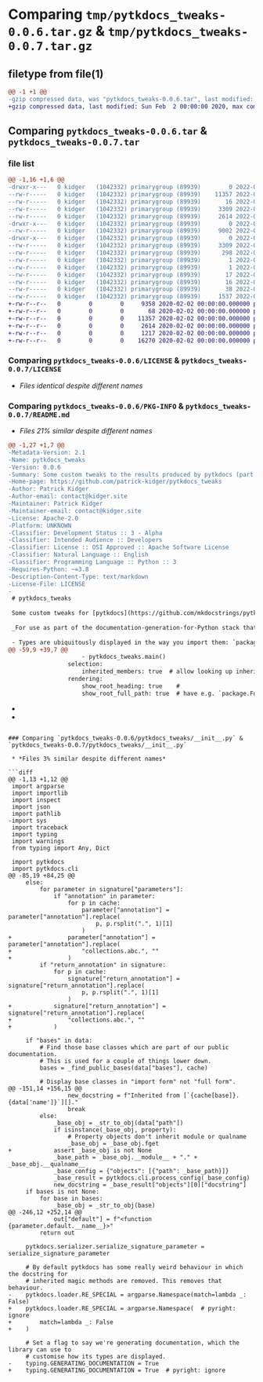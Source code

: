 # Comparing `tmp/pytkdocs_tweaks-0.0.6.tar.gz` & `tmp/pytkdocs_tweaks-0.0.7.tar.gz`

## filetype from file(1)

```diff
@@ -1 +1 @@
-gzip compressed data, was "pytkdocs_tweaks-0.0.6.tar", last modified: Tue Jul 12 14:41:49 2022, max compression
+gzip compressed data, last modified: Sun Feb  2 00:00:00 2020, max compression
```

## Comparing `pytkdocs_tweaks-0.0.6.tar` & `pytkdocs_tweaks-0.0.7.tar`

### file list

```diff
@@ -1,16 +1,6 @@
-drwxr-x---   0 kidger   (1042332) primarygroup (89939)        0 2022-07-12 14:41:49.520883 pytkdocs_tweaks-0.0.6/
--rw-r-----   0 kidger   (1042332) primarygroup (89939)    11357 2022-07-12 14:27:21.000000 pytkdocs_tweaks-0.0.6/LICENSE
--rw-r-----   0 kidger   (1042332) primarygroup (89939)       16 2022-07-12 14:27:21.000000 pytkdocs_tweaks-0.0.6/MANIFEST.in
--rw-r-----   0 kidger   (1042332) primarygroup (89939)     3309 2022-07-12 14:41:49.520883 pytkdocs_tweaks-0.0.6/PKG-INFO
--rw-r-----   0 kidger   (1042332) primarygroup (89939)     2614 2022-07-12 14:27:21.000000 pytkdocs_tweaks-0.0.6/README.md
-drwxr-x---   0 kidger   (1042332) primarygroup (89939)        0 2022-07-12 14:41:49.520883 pytkdocs_tweaks-0.0.6/pytkdocs_tweaks/
--rw-r-----   0 kidger   (1042332) primarygroup (89939)     9002 2022-07-12 14:35:46.000000 pytkdocs_tweaks-0.0.6/pytkdocs_tweaks/__init__.py
-drwxr-x---   0 kidger   (1042332) primarygroup (89939)        0 2022-07-12 14:41:49.520883 pytkdocs_tweaks-0.0.6/pytkdocs_tweaks.egg-info/
--rw-r-----   0 kidger   (1042332) primarygroup (89939)     3309 2022-07-12 14:41:48.000000 pytkdocs_tweaks-0.0.6/pytkdocs_tweaks.egg-info/PKG-INFO
--rw-r-----   0 kidger   (1042332) primarygroup (89939)      298 2022-07-12 14:41:49.000000 pytkdocs_tweaks-0.0.6/pytkdocs_tweaks.egg-info/SOURCES.txt
--rw-r-----   0 kidger   (1042332) primarygroup (89939)        1 2022-07-12 14:41:48.000000 pytkdocs_tweaks-0.0.6/pytkdocs_tweaks.egg-info/dependency_links.txt
--rw-r-----   0 kidger   (1042332) primarygroup (89939)        1 2022-07-12 14:30:55.000000 pytkdocs_tweaks-0.0.6/pytkdocs_tweaks.egg-info/not-zip-safe
--rw-r-----   0 kidger   (1042332) primarygroup (89939)       17 2022-07-12 14:41:49.000000 pytkdocs_tweaks-0.0.6/pytkdocs_tweaks.egg-info/requires.txt
--rw-r-----   0 kidger   (1042332) primarygroup (89939)       16 2022-07-12 14:41:49.000000 pytkdocs_tweaks-0.0.6/pytkdocs_tweaks.egg-info/top_level.txt
--rw-r-----   0 kidger   (1042332) primarygroup (89939)       38 2022-07-12 14:41:49.520883 pytkdocs_tweaks-0.0.6/setup.cfg
--rw-r-----   0 kidger   (1042332) primarygroup (89939)     1537 2022-07-12 14:27:21.000000 pytkdocs_tweaks-0.0.6/setup.py
+-rw-r--r--   0        0        0     9358 2020-02-02 00:00:00.000000 pytkdocs_tweaks-0.0.7/pytkdocs_tweaks/__init__.py
+-rw-r--r--   0        0        0       68 2020-02-02 00:00:00.000000 pytkdocs_tweaks-0.0.7/.gitignore
+-rw-r--r--   0        0        0    11357 2020-02-02 00:00:00.000000 pytkdocs_tweaks-0.0.7/LICENSE
+-rw-r--r--   0        0        0     2614 2020-02-02 00:00:00.000000 pytkdocs_tweaks-0.0.7/README.md
+-rw-r--r--   0        0        0     1217 2020-02-02 00:00:00.000000 pytkdocs_tweaks-0.0.7/pyproject.toml
+-rw-r--r--   0        0        0    16270 2020-02-02 00:00:00.000000 pytkdocs_tweaks-0.0.7/PKG-INFO
```

### Comparing `pytkdocs_tweaks-0.0.6/LICENSE` & `pytkdocs_tweaks-0.0.7/LICENSE`

 * *Files identical despite different names*

### Comparing `pytkdocs_tweaks-0.0.6/PKG-INFO` & `pytkdocs_tweaks-0.0.7/README.md`

 * *Files 21% similar despite different names*

```diff
@@ -1,27 +1,7 @@
-Metadata-Version: 2.1
-Name: pytkdocs_tweaks
-Version: 0.0.6
-Summary: Some custom tweaks to the results produced by pytkdocs (part of mkdocstrings).
-Home-page: https://github.com/patrick-kidger/pytkdocs_tweaks
-Author: Patrick Kidger
-Author-email: contact@kidger.site
-Maintainer: Patrick Kidger
-Maintainer-email: contact@kidger.site
-License: Apache-2.0
-Platform: UNKNOWN
-Classifier: Development Status :: 3 - Alpha
-Classifier: Intended Audience :: Developers
-Classifier: License :: OSI Approved :: Apache Software License
-Classifier: Natural Language :: English
-Classifier: Programming Language :: Python :: 3
-Requires-Python: ~=3.8
-Description-Content-Type: text/markdown
-License-File: LICENSE
-
 # pytkdocs_tweaks
 
 Some custom tweaks for [pytkdocs](https://github.com/mkdocstrings/pytkdocs).
 
 _For use as part of the documentation-generation-for-Python stack that comprises [mkdocs](https://www.mkdocs.org/), [mkdocs-material](https://github.com/squidfunk/mkdocs-material), [mkdocstrings](https://github.com/mkdocstrings/mkdocstrings/) and [pytkdocs](https://github.com/mkdocstrings/pytkdocs)._
 
 - Types are ubiquitously displayed in the way you import them: `package.Foo` (rather than being a mix of where they're defined: `package.subpackage.foomodule.Foo` or just their name: `Foo`).
@@ -59,9 +39,7 @@
                     - pytkdocs_tweaks.main()
                 selection:
                     inherited_members: true  # allow looking up inherited members
                 rendering:
                     show_root_heading: true    #
                     show_root_full_path: true  # have e.g. `package.Foo` display correctly, rather than e.g. just `Foo`.
 ```
-
-
```

### Comparing `pytkdocs_tweaks-0.0.6/pytkdocs_tweaks/__init__.py` & `pytkdocs_tweaks-0.0.7/pytkdocs_tweaks/__init__.py`

 * *Files 3% similar despite different names*

```diff
@@ -1,13 +1,12 @@
 import argparse
 import importlib
 import inspect
 import json
 import pathlib
-import sys
 import traceback
 import typing
 import warnings
 from typing import Any, Dict
 
 import pytkdocs
 import pytkdocs.cli
@@ -85,19 +84,25 @@
     else:
         for parameter in signature["parameters"]:
             if "annotation" in parameter:
                 for p in cache:
                     parameter["annotation"] = parameter["annotation"].replace(
                         p, p.rsplit(".", 1)[1]
                     )
+                parameter["annotation"] = parameter["annotation"].replace(
+                    "collections.abc.", ""
+                )
         if "return_annotation" in signature:
             for p in cache:
                 signature["return_annotation"] = signature["return_annotation"].replace(
                     p, p.rsplit(".", 1)[1]
                 )
+            signature["return_annotation"] = signature["return_annotation"].replace(
+                "collections.abc.", ""
+            )
 
     if "bases" in data:
         # Find those base classes which are part of our public documentation.
         # This is used for a couple of things lower down.
         bases = _find_public_bases(data["bases"], cache)
 
         # Display base classes in "import form" not "full form".
@@ -151,14 +156,15 @@
                 new_docstring = f"Inherited from [`{cache[base]}.{data['name']}`][]."
                 break
         else:
             _base_obj = _str_to_obj(data["path"])
             if isinstance(_base_obj, property):
                 # Property objects don't inherit module or qualname
                 _base_obj = _base_obj.fget
+            assert _base_obj is not None
             _base_path = _base_obj.__module__ + "." + _base_obj.__qualname__
             _base_config = {"objects": [{"path": _base_path}]}
             _base_result = pytkdocs.cli.process_config(_base_config)
             new_docstring = _base_result["objects"][0]["docstring"]
     if bases is not None:
         for base in bases:
             _base_obj = _str_to_obj(base)
@@ -246,12 +252,14 @@
             out["default"] = f"<function {parameter.default.__name__}>"
         return out
 
     pytkdocs.serializer.serialize_signature_parameter = serialize_signature_parameter
 
     # By default pytkdocs has some really weird behaviour in which the docstring for
     # inherited magic methods are removed. This removes that behaviour.
-    pytkdocs.loader.RE_SPECIAL = argparse.Namespace(match=lambda _: False)
+    pytkdocs.loader.RE_SPECIAL = argparse.Namespace(  # pyright: ignore
+        match=lambda _: False
+    )
 
     # Set a flag to say we're generating documentation, which the library can use to
     # customise how its types are displayed.
-    typing.GENERATING_DOCUMENTATION = True
+    typing.GENERATING_DOCUMENTATION = True  # pyright: ignore
```

